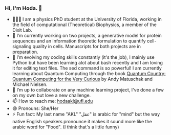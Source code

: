 ### Hi, I'm Hoda. 👋

- 👩🏻‍🏫 I am a physics PhD student at the University of Florida, working in the field of computational (Theoretical) Biophysics, a member of the Dixit Lab. 
- 🔭 I’m currently working on two projects, a generative model for protein sequences and an information theoretic formulation to quantify cell-signaling quality in cells. Manuscripts for both projects are in preparation.
- 🌱 I’m evolving my coding skills constantly (it's the job), I mainly use Python but have been learning alot about bash recently and I am loving it for editing text files. The sed command is so powerful! I am currently learning about Quantum Computing through the book [Quantum Country: Quantum Computing for the Very Curious](https://quantum.country) by Andy Matuschak and Michael Nielsen.
- 👯 I’m up to collaborate on any machine learning project, I've done a few on my own but love a new challenge.
- 📫 How to reach me: hodaakl@ufl.edu
- 😄 Pronouns: She/Her
- ⚡ Fun fact: My last name "AKL" "عقل" is arabic for "mind" but the way native English speakers pronounce it makes it sound more like the arabic word for "Food". (I think that's a little funny) 
